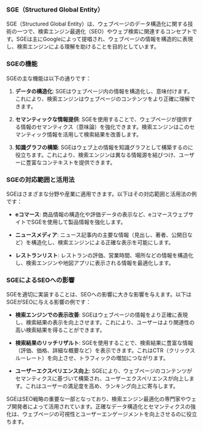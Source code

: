 ### SGE（Structured Global Entity）

SGE（Structured Global Entity）は、ウェブページのデータ構造化に関する技術の一つで、検索エンジン最適化（SEO）やウェブ検索に関連するコンセプトです。SGEは主にGoogleによって提唱され、ウェブページの情報を構造的に表現し、検索エンジンによる理解を助けることを目的としています。

### SGEの機能

SGEの主な機能は以下の通りです：

1. **データの構造化**: SGEはウェブページ内の情報を構造化し、意味付けます。これにより、検索エンジンはウェブページのコンテンツをより正確に理解できます。

2. **セマンティックな情報提供**: SGEを使用することで、ウェブページが提供する情報のセマンティクス（意味論）を強化できます。検索エンジンはこのセマンティック情報を活用して検索結果を改善します。

3. **知識グラフの構築**: SGEはウェブ上の情報を知識グラフとして構築するのに役立ちます。これにより、検索エンジンは異なる情報源を結びつけ、ユーザーに豊富なコンテキストを提供できます。

### SGEの対応範囲と活用法

SGEはさまざまな分野や産業に適用できます。以下はその対応範囲と活用法の例です：

- **eコマース**: 商品情報の構造化や評価データの表示など、eコマースウェブサイトでSGEを使用して製品情報を強化します。

- **ニュースメディア**: ニュース記事内の主要な情報（見出し、著者、公開日など）を構造化し、検索エンジンによる正確な表示を可能にします。

- **レストランリスト**: レストランの評価、営業時間、場所などの情報を構造化し、検索エンジンや地図アプリに表示される情報を最適化します。

### SGEによるSEOへの影響

SGEを適切に実装することは、SEOへの影響に大きな影響を与えます。以下はSGEがSEOに与える影響の例です：

- **検索エンジンでの表示改善**: SGEはウェブページの情報をより正確に表現し、検索結果の表示を向上させます。これにより、ユーザーはより関連性の高い検索結果を得ることができます。

- **検索結果のリッチリザルト**: SGEを使用することで、検索結果に豊富な情報（評価、価格、詳細な概要など）を表示できます。これはCTR（クリックスルーレート）を向上させ、トラフィックの増加につながります。

- **ユーザーエクスペリエンス向上**: SGEにより、ウェブページのコンテンツがセマンティクスに基づいて構築され、ユーザーエクスペリエンスが向上します。これはユーザーの満足度を高め、ランキング向上に寄与します。

SGEはSEO戦略の重要な一部となっており、検索エンジン最適化の専門家やウェブ開発者によって活用されています。正確なデータ構造化とセマンティクスの強化は、ウェブページの可視性とユーザーエンゲージメントを向上させるのに役立ちます。
